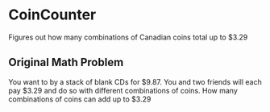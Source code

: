 # CoinCounter
Figures out how many combinations of Canadian  coins total up to $3.29

## Original Math Problem
You want to by a stack of blank CDs for $9.87. You and two friends will each pay $3.29 and do so with different combinations of coins.
How many combinations of coins can add up to $3.29
